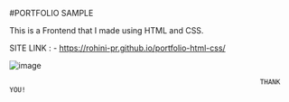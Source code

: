 #PORTFOLIO SAMPLE

This is a Frontend that I made using HTML and CSS.


SITE LINK : - https://rohini-pr.github.io/portfolio-html-css/



![image](https://github.com/Rohini-pr/portfolio-html-css/assets/125246758/333e6ddb-65bb-415c-b2b5-3846e9b024c8)



                                                                  THANK YOU!
